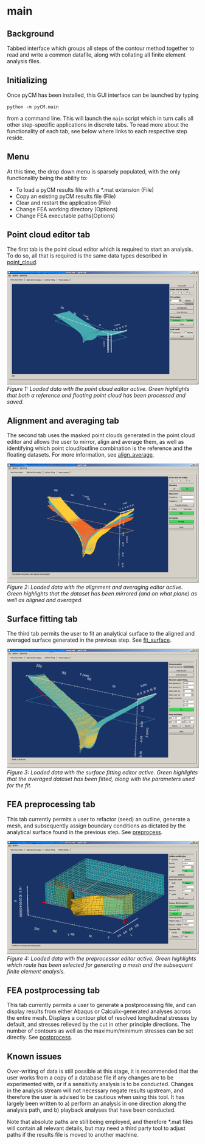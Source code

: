 # main

## Background
Tabbed interface which groups all steps of the contour method together to read and write a common datafile, along with collating all finite element analysis files.

## Initializing

Once pyCM has been installed, this GUI interface can be launched by typing
~~~
python -m pyCM.main
~~~
from a command line. This will launch the `main` script which in turn calls all other step-specific applications in discrete tabs. To read more about the functionality of each tab, see below where links to each respective step reside. 

## Menu
At this time, the drop down menu is sparsely populated, with the only functionality being the ability to:

* To load a pyCM results file with a *.mat extension (File)
* Copy an existing pyCM results file (File)
* Clear and restart the application (File)
* Change FEA working directory (Options)
* Change FEA executable paths(Options)

## Point cloud editor tab

The first tab is the point cloud editor which is required to start an analysis. To do so, all that is required is the same data types described in [point_cloud](point_cloudREADME.md). 

<span>![<span>Point cloud editor</span>](images/main1.png)</span>  
*<a name="fig1"></a> Figure 1: Loaded data with the point cloud editor active. Green highlights that both a reference and floating point cloud has been processed and saved.*

## Alignment and averaging tab

The second tab uses the masked point clouds generated in the point cloud editor and allows the user to mirror, align and average them, as well as identifying which point cloud/outline combination is the reference and the floating datasets. For more information, see  [align_average](align_averageREADME.md). 

<span>![<span>Alignment and averaging</span>](images/main2.png)</span>  
*<a name="fig2"></a> Figure 2: Loaded data with the alignment and averaging editor active. Green highlights that the dataset has been mirrored (and on what plane) as well as aligned and averaged.*

## Surface fitting tab

The third tab permits the user to fit an analytical surface to the aligned and averaged surface generated in the previous step. See [fit_surface](fit_surfaceREADME.md). 

<span>![<span>Surface fitting</span>](images/main3.png)</span>  
*<a name="fig3"></a> Figure 3: Loaded data with the surface fitting editor active. Green highlights that the averaged dataset has been fitted, along with the parameters used for the fit.*

## FEA preprocessing tab

This tab currently permits a user to refactor (seed) an outline, generate a mesh, and subsequently assign boundary conditions as dictated by the analytical surface found in the previous step. See [preprocess](preprocessREADME.md).

<span>![<span>Preprocessing</span>](images/main4.png)</span>  
*<a name="fig3"></a> Figure 4: Loaded data with the preprocessor editor active. Green highlights which route has been selected for generating a mesh and the subsequent finite element analysis.*

## FEA postprocessing tab

This tab currently permits a user to generate a postprocessing file, and can display results from either Abaqus or Calculix-generated analyses across the entire mesh. Displays a contour plot of resolved longitudinal stresses by default, and stresses relieved by the cut in other principle directions. The number of contours as well as the maximum/minimum stresses can be set directly. See [postprocess](postprocessREADME.md).


## Known issues
Over-writing of data is still possible at this stage, it is recommended that the user works from a copy of a database file if any changes are to be experimented with, or if a sensitivity analysis is to be conducted. Changes in the analysis stream will not necessary negate results upstream, and therefore the user is advised to be cautious when using this tool. It has largely been written to a) perform an analysis in one direction along the analysis path, and b) playback analyses that have been conducted.

Note that absolute paths are still being employed, and therefore *.mat files will contain all relevant details, but may need a third party tool to adjust paths if the results file is moved to another machine.
